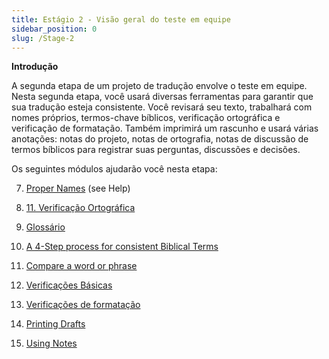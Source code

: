 ```yaml
---
title: Estágio 2 - Visão geral do teste em equipe
sidebar_position: 0
slug: /Stage-2
---
```




**Introdução**


A segunda etapa de um projeto de tradução envolve o teste em equipe. Nesta segunda etapa, você usará diversas ferramentas para garantir que sua tradução esteja consistente. Você revisará seu texto, trabalhará com nomes próprios, termos-chave bíblicos, verificação ortográfica e verificação de formatação. Também imprimirá um rascunho e usará várias anotações: notas do projeto, notas de ortografia, notas de discussão de termos bíblicos para registrar suas perguntas, discussões e decisões.


Os seguintes módulos ajudarão você nesta etapa:


  7.  [Proper Names](/7.PN) (see Help)


  8.  [11. Verificação Ortográfica](/8.SP)


  9.  [Glossário](/9.GL)


 10.  [A 4-Step process for consistent Biblical Terms](/10.BT)


 11.  [Compare a word or phrase](/11.MP)


 12.  [Verificações Básicas](/12.BC2)


 13.  [Verificações de formatação](/13.FC)


 14.  [Printing Drafts](/14.PD)


 15.  [Using Notes](/15.UN)

